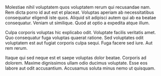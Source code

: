 Molestiae nihil voluptatem quos voluptatem rerum qui recusandae nam. Rem dicta porro id aut est et placeat. Voluptas aperiam ab necessitatibus consequatur eligendi iste quos. Aliquid sit adipisci autem qui ab ea beatae consequatur. Veniam ut similique. Quod at optio a expedita atque illum.
 Culpa corporis voluptas hic explicabo odit. Voluptate facilis veritatis amet. Quo consequatur fuga voluptas quaerat ratione. Sed voluptates odit voluptatem est aut fugiat corporis culpa sequi. Fuga facere sed iure. Aut rem rerum.
 Itaque qui sed neque est et saepe voluptas dolor beatae. Corporis ad dolorem. Maxime dignissimos ullam odio ducimus voluptate. Esse eos labore aut odit accusantium. Accusamus soluta minus nemo ut quisquam.